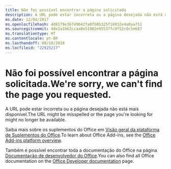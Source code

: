```yaml
---
title: Não foi possível encontrar a página solicitada
description: A URL pode estar incorreta ou a página desejada não está mais disponível.
ms.date: 12/04/2017
ms.openlocfilehash: 4d8179e36749042fa8fb8b325f18832e4a0aa751
ms.sourcegitcommit: 4de2a1b62ccaa8e51982e95537fc9f52c0c5e687
ms.translationtype: HT
ms.contentlocale: pt-BR
ms.lasthandoff: 08/10/2018
ms.locfileid: "22925217"
---
```

# <a name="were-sorry-we-cant-find-the-page-you-requested"></a><span data-ttu-id="05219-103">Não foi possível encontrar a página solicitada.</span><span class="sxs-lookup"><span data-stu-id="05219-103">We're sorry, we can't find the page you requested.</span></span>

<span data-ttu-id="05219-104">A URL pode estar incorreta ou a página desejada não está mais disponível.</span><span class="sxs-lookup"><span data-stu-id="05219-104">The URL might be misspelled or the page you're looking for might no longer be available.</span></span>  

<span data-ttu-id="05219-105">Saiba mais sobre os suplementos do Office em [Visão geral da plataforma de Suplementos do Office](https://docs.microsoft.com/office/dev/add-ins/overview/office-add-ins).</span><span class="sxs-lookup"><span data-stu-id="05219-105">To learn about Office Add-ins, see the [Office Add-ins platform overview](https://docs.microsoft.com/office/dev/add-ins/overview/office-add-ins).</span></span>

<span data-ttu-id="05219-106">Também é possível encontrar toda a documentação do Office na página [Documentação de desenvolvedor do Office](https://developer.microsoft.com/office/docs).</span><span class="sxs-lookup"><span data-stu-id="05219-106">You can also find all Office documentation on the [Office Developer documentation](https://developer.microsoft.com/office/docs) page.</span></span>

